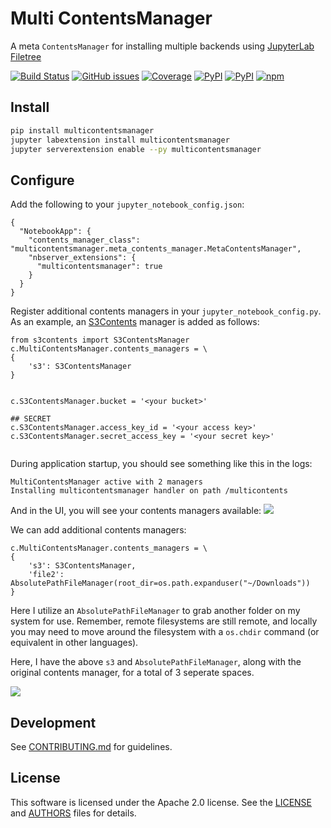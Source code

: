 # Multi ContentsManager
A meta `ContentsManager` for installing multiple backends using [JupyterLab Filetree](https://github.com/youngthejames/jupyterlab_filetree)


[![Build Status](https://dev.azure.com/tpaine154/jupyter/_apis/build/status/timkpaine.multicontentsmanager?branchName=master)](https://dev.azure.com/tpaine154/jupyter/_build/latest?definitionId=20&branchName=master)
[![GitHub issues](https://img.shields.io/github/issues/timkpaine/multicontentsmanager.svg)]()
[![Coverage](https://img.shields.io/azure-devops/coverage/tpaine154/jupyter/20)](https://dev.azure.com/tpaine154/jupyter/_build?definitionId=20&_a=summary)
[![PyPI](https://img.shields.io/pypi/l/multicontentsmanager.svg)](https://pypi.python.org/pypi/multicontentsmanager)
[![PyPI](https://img.shields.io/pypi/v/multicontentsmanager.svg)](https://pypi.python.org/pypi/multicontentsmanager)
[![npm](https://img.shields.io/npm/v/multicontentsmanager.svg)](https://www.npmjs.com/package/multicontentsmanager)


## Install

```bash
pip install multicontentsmanager
jupyter labextension install multicontentsmanager
jupyter serverextension enable --py multicontentsmanager
```


## Configure

Add the following to your `jupyter_notebook_config.json`:

```
{
  "NotebookApp": {
    "contents_manager_class": "multicontentsmanager.meta_contents_manager.MetaContentsManager",
    "nbserver_extensions": {
      "multicontentsmanager": true
    }
  }
}
```


Register additional contents managers in your `jupyter_notebook_config.py`. As an example, an [S3Contents](https://github.com/danielfrg/s3contents) manager is added as follows:

```
from s3contents import S3ContentsManager
c.MultiContentsManager.contents_managers = \
{
    's3': S3ContentsManager
}


c.S3ContentsManager.bucket = '<your bucket>'

## SECRET
c.S3ContentsManager.access_key_id = '<your access key>'
c.S3ContentsManager.secret_access_key = '<your secret key>'


```


During application startup, you should see something like this in the logs:
```
MultiContentsManager active with 2 managers
Installing multicontentsmanager handler on path /multicontents
```


And in the UI, you will see your contents managers available:
![](https://raw.githubusercontent.com/timkpaine/multicontentsmanager/master/docs/example.gif)


We can add additional contents managers:

```
c.MultiContentsManager.contents_managers = \
{
    's3': S3ContentsManager,
    'file2': AbsolutePathFileManager(root_dir=os.path.expanduser("~/Downloads"))
}
```

Here I utilize an `AbsolutePathFileManager` to grab another folder on my system for use. Remember, remote filesystems are still remote, and locally you may need to move around the filesystem with a `os.chdir` command (or equivalent in other languages).

Here, I have the above `s3` and `AbsolutePathFileManager`, along with the original contents manager, for a total of 3 seperate spaces. 

![](https://raw.githubusercontent.com/timkpaine/multicontentsmanager/master/docs/example2.gif)


## Development

See [CONTRIBUTING.md](./CONTRIBUTING.md) for guidelines.


## License

This software is licensed under the Apache 2.0 license. See the
[LICENSE](LICENSE) and [AUTHORS](AUTHORS) files for details.